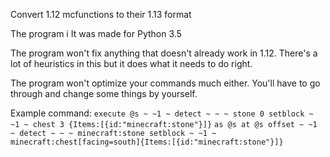 Convert 1.12 mcfunctions to their 1.13 format

The program i
It was made for Python 3.5

The program won't fix anything that doesn't already work in 1.12. There's a lot of heuristics in this but it does what it needs to do right.

The program won't optimize your commands much either. You'll have to go through and change some things by yourself.

Example command:
`execute @s ~ ~1 ~ detect ~ ~ ~ stone 0 setblock ~ ~1 ~ chest 3 {Items:[{id:"minecraft:stone"}]}`
`as @s at @s offset ~ ~1 ~ detect ~ ~ ~ minecraft:stone setblock ~ ~1 ~ minecraft:chest[facing=south]{Items:[{id:"minecraft:stone"}]}`
